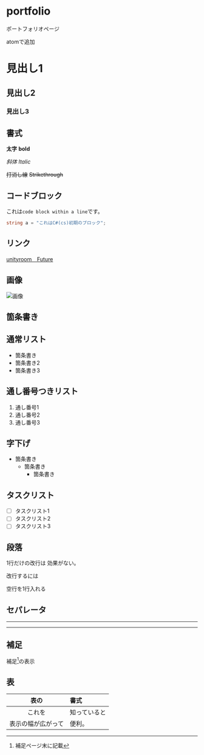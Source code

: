 # portfolio
ポートフォリオページ

atomで追加

# 見出し1

## 見出し2

### 見出し3

## 書式

**太字** **bold**

*斜体* *Italic*

~~打消し線~~
~~Strikethrough~~

## コードブロック
これは`code block within a
line`です。

```cs
string a = "これはC#(cs)初期のブロック";
```

## リンク

[unityroom　Future](https://unityroom.com/users/e2mu0oqbj9k7nv4zyldt)

## 画像

![画像](images/image.png)

## 箇条書き

## 通常リスト

- 箇条書き
- 箇条書き2
- 箇条書き3

## 通し番号つきリスト

1. 通し番号1
2. 通し番号2
3. 通し番号3

## 字下げ

- 箇条書き
    - 箇条書き
        - 箇条書き

## タスクリスト
- [ ] タスクリスト1
- [ ] タスクリスト2
- [ ] タスクリスト3
## 段落
1行だけの改行は
効果がない。

改行するには

空行を1行入れる

## セパレータ

---

***

## 補足
補足[^1]の表示

[^1]: 補足ページ末に記載

## 表
|表の|書式|
|:-:|:-|
|これを|知っていると|
|表示の幅が広がって|便利。|
